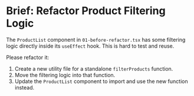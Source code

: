 # Brief: Refactor Product Filtering Logic

The `ProductList` component in `01-before-refactor.tsx` has some filtering logic directly inside its `useEffect` hook. This is hard to test and reuse.

Please refactor it:
1.  Create a new utility file for a standalone `filterProducts` function.
2.  Move the filtering logic into that function.
3.  Update the `ProductList` component to import and use the new function instead.

